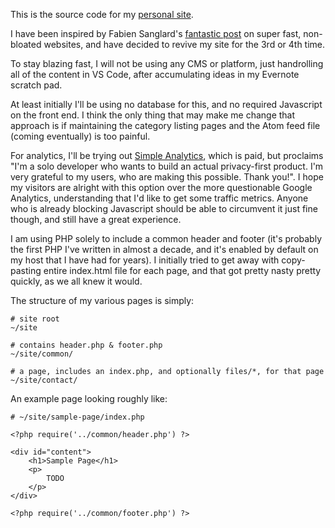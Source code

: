 This is the source code for my [personal site](https://www.joshoneal.me/).

I have been inspired by Fabien Sanglard's [fantastic post](https://fabiensanglard.net/bloated/index.html) on super fast, non-bloated websites, and have decided to revive my site for the 3rd or 4th time.

To stay blazing fast, I will not be using any CMS or platform, just handrolling all of the content in VS Code, after accumulating ideas in my Evernote scratch pad.

At least initially I'll be using no database for this, and no required Javascript on the front end. I think the only thing that may make me change that approach is if maintaining the category listing pages and the Atom feed file (coming eventually) is too painful.

For analytics, I'll be trying out [Simple Analytics](https://simpleanalytics.io/), which is paid, but proclaims "I'm a solo developer who wants to build an actual privacy-first product. I'm very grateful to my users, who are making this possible. Thank you!". I hope my visitors are alright with this option over the more questionable Google Analytics, understanding that I'd like to get some traffic metrics. Anyone who is already blocking Javascript should be able to circumvent it just fine though, and still have a great experience.

I am using PHP solely to include a common header and footer (it's probably the first PHP I've written in almost a decade, and it's enabled by default on my host that I have had for years). I initially tried to get away with copy-pasting entire index.html file for each page, and that got pretty nasty pretty quickly, as we all knew it would.

The structure of my various pages is simply:

```
# site root
~/site

# contains header.php & footer.php
~/site/common/

# a page, includes an index.php, and optionally files/*, for that page
~/site/contact/
```

An example page looking roughly like:

```
# ~/site/sample-page/index.php

<?php require('../common/header.php') ?>

<div id="content">
    <h1>Sample Page</h1>
    <p>
        TODO
    </p> 
</div>

<?php require('../common/footer.php') ?>
```